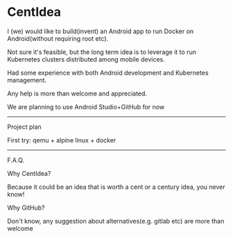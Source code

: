 # CentIdea

I (we) would like to build(invent) an Android app to run Docker on Android(without requiring root etc).

Not sure it's feasible, but the long term idea is to leverage it to run Kubernetes clusters distributed among mobile devices.

Had some experience with both Android development and Kubernetes management.

Any help is more than welcome and appreciated.

We are planning to use Android Studio+GitHub for now

---

Project plan

First try: qemu + alpine linux + docker


---

F.A.Q.

Why CentIdea?

Because it could be an idea that is worth a cent or a century idea, you never know!

Why GitHub?

Don't know, any suggestion about alternatives(e.g. gitlab etc) are more than welcome
